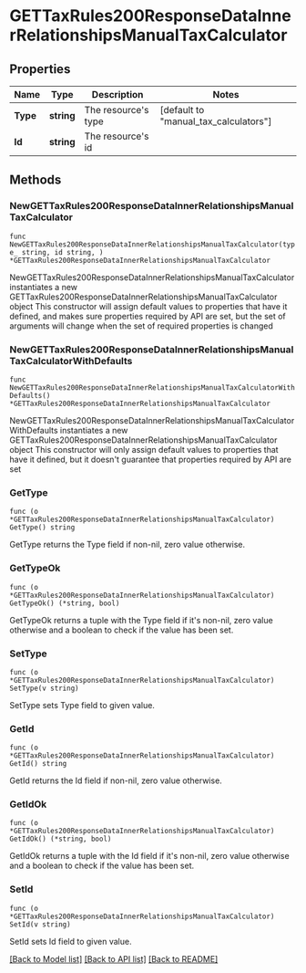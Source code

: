 # GETTaxRules200ResponseDataInnerRelationshipsManualTaxCalculator

## Properties

Name | Type | Description | Notes
------------ | ------------- | ------------- | -------------
**Type** | **string** | The resource&#39;s type | [default to "manual_tax_calculators"]
**Id** | **string** | The resource&#39;s id | 

## Methods

### NewGETTaxRules200ResponseDataInnerRelationshipsManualTaxCalculator

`func NewGETTaxRules200ResponseDataInnerRelationshipsManualTaxCalculator(type_ string, id string, ) *GETTaxRules200ResponseDataInnerRelationshipsManualTaxCalculator`

NewGETTaxRules200ResponseDataInnerRelationshipsManualTaxCalculator instantiates a new GETTaxRules200ResponseDataInnerRelationshipsManualTaxCalculator object
This constructor will assign default values to properties that have it defined,
and makes sure properties required by API are set, but the set of arguments
will change when the set of required properties is changed

### NewGETTaxRules200ResponseDataInnerRelationshipsManualTaxCalculatorWithDefaults

`func NewGETTaxRules200ResponseDataInnerRelationshipsManualTaxCalculatorWithDefaults() *GETTaxRules200ResponseDataInnerRelationshipsManualTaxCalculator`

NewGETTaxRules200ResponseDataInnerRelationshipsManualTaxCalculatorWithDefaults instantiates a new GETTaxRules200ResponseDataInnerRelationshipsManualTaxCalculator object
This constructor will only assign default values to properties that have it defined,
but it doesn't guarantee that properties required by API are set

### GetType

`func (o *GETTaxRules200ResponseDataInnerRelationshipsManualTaxCalculator) GetType() string`

GetType returns the Type field if non-nil, zero value otherwise.

### GetTypeOk

`func (o *GETTaxRules200ResponseDataInnerRelationshipsManualTaxCalculator) GetTypeOk() (*string, bool)`

GetTypeOk returns a tuple with the Type field if it's non-nil, zero value otherwise
and a boolean to check if the value has been set.

### SetType

`func (o *GETTaxRules200ResponseDataInnerRelationshipsManualTaxCalculator) SetType(v string)`

SetType sets Type field to given value.


### GetId

`func (o *GETTaxRules200ResponseDataInnerRelationshipsManualTaxCalculator) GetId() string`

GetId returns the Id field if non-nil, zero value otherwise.

### GetIdOk

`func (o *GETTaxRules200ResponseDataInnerRelationshipsManualTaxCalculator) GetIdOk() (*string, bool)`

GetIdOk returns a tuple with the Id field if it's non-nil, zero value otherwise
and a boolean to check if the value has been set.

### SetId

`func (o *GETTaxRules200ResponseDataInnerRelationshipsManualTaxCalculator) SetId(v string)`

SetId sets Id field to given value.



[[Back to Model list]](../README.md#documentation-for-models) [[Back to API list]](../README.md#documentation-for-api-endpoints) [[Back to README]](../README.md)


